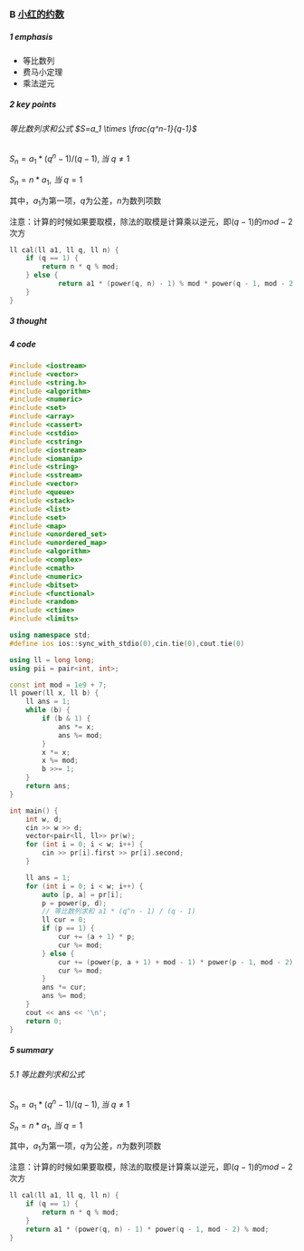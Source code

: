 ### B [小红的约数](https://ac.nowcoder.com/acm/contest/85350/B) 

##### 1 emphasis

* 等比数列
* 费马小定理
* 乘法逆元



##### 2 key points

###### 等比数列求和公式 $S=a_1 \times \frac{q^n-1}{q-1}$

$S_n= a_1 * (q^n - 1) / (q - 1) , 当 \  q \neq 1$

$S_n = n * a_1, \ 当 \ q = 1$ 

其中，$a_1$为第一项，$q$为公差，$n$为数列项数

注意：计算的时候如果要取模，除法的取模是计算乘以逆元，即$(q - 1)$的$mod-2$次方

```cpp
ll cal(ll a1, ll q, ll n) {
    if (q == 1) {
        return n * q % mod;
    } else {
	    	return a1 * (power(q, n) - 1) % mod * power(q - 1, mod - 2) % mod;      
    }
}
```



##### 3 thought



##### 4 code

```cpp
#include <iostream>
#include <vector>
#include <string.h>
#include <algorithm>
#include <numeric>
#include <set>
#include <array>
#include <cassert>
#include <cstdio>
#include <cstring>
#include <iostream>
#include <iomanip>
#include <string>
#include <sstream>
#include <vector>
#include <queue>
#include <stack>
#include <list>
#include <set>
#include <map>
#include <unordered_set>
#include <unordered_map>
#include <algorithm>
#include <complex>
#include <cmath>
#include <numeric>
#include <bitset>
#include <functional>
#include <random>
#include <ctime>
#include <limits>

using namespace std;
#define ios ios::sync_with_stdio(0),cin.tie(0),cout.tie(0)

using ll = long long;
using pii = pair<int, int>;

const int mod = 1e9 + 7;
ll power(ll x, ll b) {
    ll ans = 1;
    while (b) {
        if (b & 1) {
            ans *= x;
            ans %= mod;
        }
        x *= x;
        x %= mod;
        b >>= 1;
    }
    return ans;
}

int main() {
    int w, d;
    cin >> w >> d;
    vector<pair<ll, ll>> pr(w);
    for (int i = 0; i < w; i++) {
        cin >> pr[i].first >> pr[i].second;
    }

    ll ans = 1;
    for (int i = 0; i < w; i++) {
        auto [p, a] = pr[i];
        p = power(p, d);
        // 等比数列求和 a1 * (q^n - 1) / (q - 1)
        ll cur = 0;
        if (p == 1) {
            cur += (a + 1) * p;
            cur %= mod;
        } else {
            cur += (power(p, a + 1) + mod - 1) * power(p - 1, mod - 2);
            cur %= mod;
        }
        ans *= cur;
        ans %= mod;
    }
    cout << ans << '\n';
    return 0;
}
```



##### 5 summary

###### 5.1 等比数列求和公式

$S_n= a_1 * (q^n - 1) / (q - 1) , 当 \  q \neq 1$

$S_n = n * a_1, \ 当 \ q = 1$ 

其中，$a_1$为第一项，$q$为公差，$n$为数列项数

注意：计算的时候如果要取模，除法的取模是计算乘以逆元，即$(q - 1)$的$mod-2$次方

```cpp
ll cal(ll a1, ll q, ll n) {
    if (q == 1) {
        return n * q % mod;
    }
    return a1 * (power(q, n) - 1) * power(q - 1, mod - 2) % mod;
}
```

